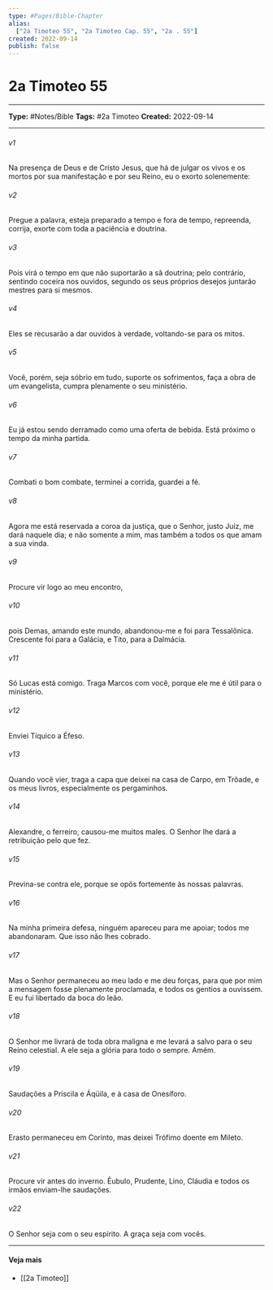 ```yaml
---
type: #Pages/Bible-Chapter
alias:
  ["2a Timoteo 55", "2a Timoteo Cap. 55", "2a . 55"]
created: 2022-09-14
publish: false
---
```


# 2a Timoteo 55

---

**Type:** #Notes/Bible
**Tags:** #2a Timoteo
**Created:** 2022-09-14

---

###### v1
Na presença de Deus e de Cristo Jesus, que há de julgar os vivos e os mortos por sua manifestação e por seu Reino, eu o exorto solenemente:
###### v2
Pregue a palavra, esteja preparado a tempo e fora de tempo, repreenda, corrija, exorte com toda a paciência e doutrina.
###### v3
Pois virá o tempo em que não suportarão a sã doutrina; pelo contrário, sentindo coceira nos ouvidos, segundo os seus próprios desejos juntarão mestres para si mesmos.
###### v4
Eles se recusarão a dar ouvidos à verdade, voltando-se para os mitos.
###### v5
Você, porém, seja sóbrio em tudo, suporte os sofrimentos, faça a obra de um evangelista, cumpra plenamente o seu ministério.
###### v6
Eu já estou sendo derramado como uma oferta de bebida. Está próximo o tempo da minha partida.
###### v7
Combati o bom combate, terminei a corrida, guardei a fé.
###### v8
Agora me está reservada a coroa da justiça, que o Senhor, justo Juiz, me dará naquele dia; e não somente a mim, mas também a todos os que amam a sua vinda.
###### v9
Procure vir logo ao meu encontro,
###### v10
pois Demas, amando este mundo, abandonou-me e foi para Tessalônica. Crescente foi para a Galácia, e Tito, para a Dalmácia.
###### v11
Só Lucas está comigo. Traga Marcos com você, porque ele me é útil para o ministério.
###### v12
Enviei Tíquico a Éfeso.
###### v13
Quando você vier, traga a capa que deixei na casa de Carpo, em Trôade, e os meus livros, especialmente os pergaminhos.
###### v14
Alexandre, o ferreiro, causou-me muitos males. O Senhor lhe dará a retribuição pelo que fez.
###### v15
Previna-se contra ele, porque se opôs fortemente às nossas palavras.
###### v16
Na minha primeira defesa, ninguém apareceu para me apoiar; todos me abandonaram. Que isso não lhes cobrado.
###### v17
Mas o Senhor permaneceu ao meu lado e me deu forças, para que por mim a mensagem fosse plenamente proclamada, e todos os gentios a ouvissem. E eu fui libertado da boca do leão.
###### v18
O Senhor me livrará de toda obra maligna e me levará a salvo para o seu Reino celestial. A ele seja a glória para todo o sempre. Amém.
###### v19
Saudações a Priscila e Áqüila, e à casa de Onesíforo.
###### v20
Erasto permaneceu em Corinto, mas deixei Trófimo doente em Mileto.
###### v21
Procure vir antes do inverno. Êubulo, Prudente, Lino, Cláudia e todos os irmãos enviam-lhe saudações.
###### v22
O Senhor seja com o seu espírito. A graça seja com vocês.


---

#### Veja mais

- [[2a Timoteo]]
